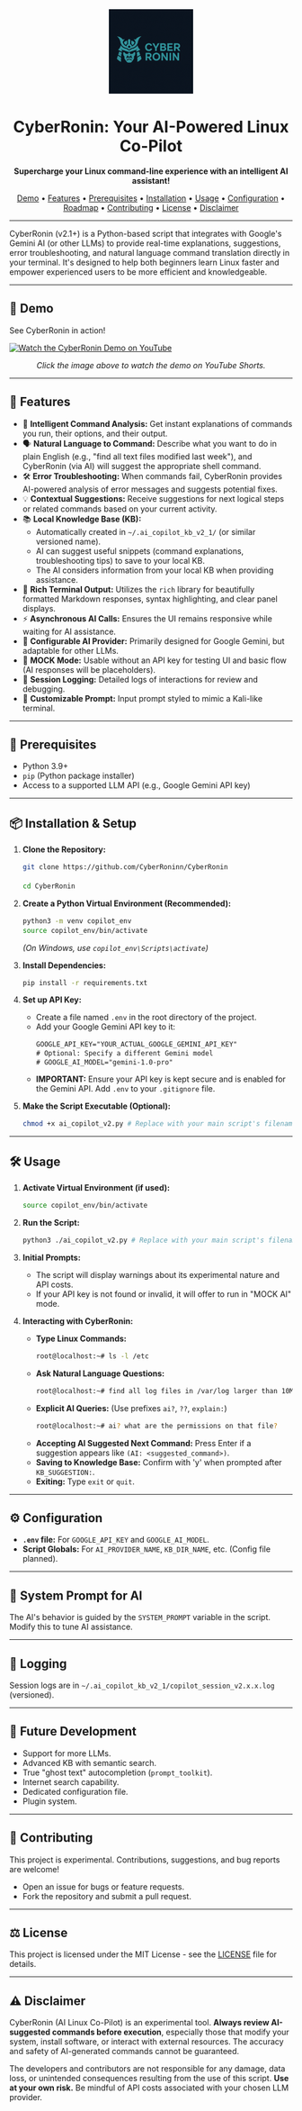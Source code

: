 <div align="center">
  <!-- Replace placeholder_logo.png with your actual logo and uncomment the line below -->
  <img src="placeholder_logo.png" alt="CyberRonin Logo" width="150"/>
  
  <h1>CyberRonin: Your AI-Powered Linux Co-Pilot</h1>
  <p>
    <strong>Supercharge your Linux command-line experience with an intelligent AI assistant!</strong>
  </p>
  <p>
    <a href="#-demo">Demo</a> •
    <a href="#features">Features</a> •
    <a href="#prerequisites">Prerequisites</a> •
    <a href="#installation--setup">Installation</a> •
    <a href="#usage">Usage</a> •
    <a href="#configuration">Configuration</a> •
    <a href="#future-development">Roadmap</a> •
    <a href="#contributing">Contributing</a> •
    <a href="#license">License</a> •
    <a href="#disclaimer">Disclaimer</a>
  </p>
  <!-- Optional Badges:
  <p>
    <img src="https://img.shields.io/badge/Python-3.9+-blue.svg" alt="Python 3.9+">
    <img src="https://img.shields.io/badge/License-MIT-green.svg" alt="License: MIT">
    <img src="https://img.shields.io/github/stars/YOUR_USERNAME/YOUR_REPONAME?style=social" alt="GitHub Stars">
  </p>
  -->
</div>

---

CyberRonin (v2.1+) is a Python-based script that integrates with Google's Gemini AI (or other LLMs) to provide real-time explanations, suggestions, error troubleshooting, and natural language command translation directly in your terminal. It's designed to help both beginners learn Linux faster and empower experienced users to be more efficient and knowledgeable.

---

## 🎥 Demo

See CyberRonin in action!

[![Watch the CyberRonin Demo on YouTube](https://img.youtube.com/vi/C1ecfb2Xyzg/hqdefault.jpg)](https://youtube.com/shorts/C1ecfb2Xyzg?si=GUOG5Sxie45Vo7UX)
<p align="center"><em>Click the image above to watch the demo on YouTube Shorts.</em></p>

---

## 🚀 Features

*   🧠 **Intelligent Command Analysis:** Get instant explanations of commands you run, their options, and their output.
*   🗣️ **Natural Language to Command:** Describe what you want to do in plain English (e.g., "find all text files modified last week"), and CyberRonin (via AI) will suggest the appropriate shell command.
*   🛠️ **Error Troubleshooting:** When commands fail, CyberRonin provides AI-powered analysis of error messages and suggests potential fixes.
*   💡 **Contextual Suggestions:** Receive suggestions for next logical steps or related commands based on your current activity.
*   📚 **Local Knowledge Base (KB):**
    *   Automatically created in `~/.ai_copilot_kb_v2_1/` (or similar versioned name).
    *   AI can suggest useful snippets (command explanations, troubleshooting tips) to save to your local KB.
    *   The AI considers information from your local KB when providing assistance.
*   💅 **Rich Terminal Output:** Utilizes the `rich` library for beautifully formatted Markdown responses, syntax highlighting, and clear panel displays.
*   ⚡ **Asynchronous AI Calls:** Ensures the UI remains responsive while waiting for AI assistance.
*   🔧 **Configurable AI Provider:** Primarily designed for Google Gemini, but adaptable for other LLMs.
*   👻 **MOCK Mode:** Usable without an API key for testing UI and basic flow (AI responses will be placeholders).
*   📜 **Session Logging:** Detailed logs of interactions for review and debugging.
*   🎨 **Customizable Prompt:** Input prompt styled to mimic a Kali-like terminal.

---

## 🧰 Prerequisites

*   Python 3.9+
*   `pip` (Python package installer)
*   Access to a supported LLM API (e.g., Google Gemini API key)

---

## 📦 Installation & Setup

1.  **Clone the Repository:**
    ```bash
    git clone https://github.com/CyberRoninn/CyberRonin

    cd CyberRonin
    ```

2.  **Create a Python Virtual Environment (Recommended):**
    ```bash
    python3 -m venv copilot_env
    source copilot_env/bin/activate
    ```
    *(On Windows, use `copilot_env\Scripts\activate`)*

3.  **Install Dependencies:**
    
    ```bash
    pip install -r requirements.txt 
    ```

4.  **Set up API Key:**
    *   Create a file named `.env` in the root directory of the project.
    *   Add your Google Gemini API key to it:
        ```env
        GOOGLE_API_KEY="YOUR_ACTUAL_GOOGLE_GEMINI_API_KEY"
        # Optional: Specify a different Gemini model
        # GOOGLE_AI_MODEL="gemini-1.0-pro"
        ```
    *   **IMPORTANT:** Ensure your API key is kept secure and is enabled for the Gemini API. Add `.env` to your `.gitignore` file.

5.  **Make the Script Executable (Optional):**
    ```bash
    chmod +x ai_copilot_v2.py # Replace with your main script's filename
    ```

---

## 🛠️ Usage

1.  **Activate Virtual Environment (if used):**
    ```bash
    source copilot_env/bin/activate
    ```

2.  **Run the Script:**
    ```bash
    python3 ./ai_copilot_v2.py # Replace with your main script's filename
    ```

3.  **Initial Prompts:**
    *   The script will display warnings about its experimental nature and API costs.
    *   If your API key is not found or invalid, it will offer to run in "MOCK AI" mode.

4.  **Interacting with CyberRonin:**
    *   **Type Linux Commands:**
        ```bash
        root@localhost:~# ls -l /etc
        ```
    *   **Ask Natural Language Questions:**
        ```bash
        root@localhost:~# find all log files in /var/log larger than 10MB
        ```
    *   **Explicit AI Queries:** (Use prefixes `ai?`, `??`, `explain:`)
        ```bash
        root@localhost:~# ai? what are the permissions on that file?
        ```
    *   **Accepting AI Suggested Next Command:** Press Enter if a suggestion appears like `(AI: <suggested_command>)`.
    *   **Saving to Knowledge Base:** Confirm with 'y' when prompted after `KB_SUGGESTION:`.
    *   **Exiting:** Type `exit` or `quit`.

---

## ⚙️ Configuration

*   **`.env` file:** For `GOOGLE_API_KEY` and `GOOGLE_AI_MODEL`.
*   **Script Globals:** For `AI_PROVIDER_NAME`, `KB_DIR_NAME`, etc. (Config file planned).

---

## 🧠 System Prompt for AI

The AI's behavior is guided by the `SYSTEM_PROMPT` variable in the script. Modify this to tune AI assistance.

---

## 📝 Logging

Session logs are in `~/.ai_copilot_kb_v2_1/copilot_session_v2.x.x.log` (versioned).

---

## 🔮 Future Development

*   Support for more LLMs.
*   Advanced KB with semantic search.
*   True "ghost text" autocompletion (`prompt_toolkit`).
*   Internet search capability.
*   Dedicated configuration file.
*   Plugin system.

---

## 🤝 Contributing

This project is experimental. Contributions, suggestions, and bug reports are welcome!
*   Open an issue for bugs or feature requests.
*   Fork the repository and submit a pull request.

---

## ⚖️ License

This project is licensed under the MIT License - see the [LICENSE](LICENSE) file for details.

---

## ⚠️ Disclaimer

CyberRonin (AI Linux Co-Pilot) is an experimental tool. **Always review AI-suggested commands before execution**, especially those that modify your system, install software, or interact with external resources. The accuracy and safety of AI-generated commands cannot be guaranteed.

The developers and contributors are not responsible for any damage, data loss, or unintended consequences resulting from the use of this script. **Use at your own risk.** Be mindful of API costs associated with your chosen LLM provider.
